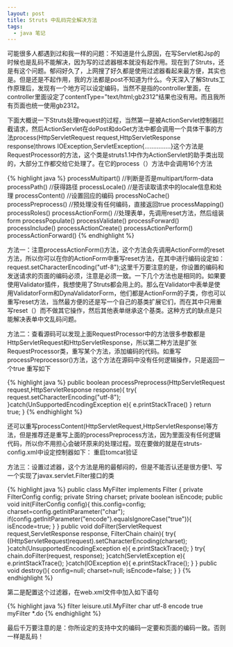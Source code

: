 ```yaml
---
layout: post
title: Struts 中乱码完全解决方法
tags:
  - java 笔记
---
```


可能很多人都遇到过和我一样的问题：不知道是什么原因，在写Servlet和Jsp的时候也是乱码不能解决，因为写的过滤器根本就没有起作用。现在到了Struts，还是有这个问题。郁闷好久了，上网搜了好久都是使用过滤器看起来最方便，其实也是。但是还是不起作用，我的方法都是post不知道为什么。今天深入了解Struts工作原理后，发现有一个地方可以设定编码，当然不是指的controller里面，在controller里面设定了contentType="text/html;gb2312"结果也没有用。而且我所有页面也统一使用gb2312。

下面大概说一下Struts处理request的过程，当然第一是被ActionServlet控制器拦截请求，然后ActionServlet在doPost和doGet方法中都会调用一个具体干事的方法process(HttpServletRequest request,HttpServletResponse response)throws IOException,ServletException{...............}这个方法是RequestProcessor的方法，这个类是struts1.1中作为ActionServlet的助手类出现的，大部分工作都交给它处理了。在它的process（）方法中会调用16个方法

{% highlight java %}
processMultipart()   //判断是否是multipart/form-data
processPath()   //获得路径
processLocale()  //是否读取请求中的locale信息和处理
processContent()   //设置回应的编码
processNoCache()
processPreprocess()   //预处理没有任何编码，直接返回true
processMapping()
processRoles()
processActionForm()   //处理表单，先调用reset方法，然后组装form
processPopulate()
processValidate()
processForward()
processInclude()
processActionCreate()
processActionPerform()
processActionForward()
{% endhighlight %}

方法一：注意processActionForm()方法，这个方法会先调用ActionForm的reset方法，所以你可以在你的ActionForm中重写reset方法，在其中进行编码设定如：request.setCharacterEncoding("utf-8");这里千万要注意的是，你设置的编码和发送请求的页面的编码必须，注意是必须一致。一下几个方法也是相同的。如果要使用Validator插件，我想使用了Struts都会用上的。那么在Validator中表单是使用ValidatorForm和DynaValidatorForm，他们都是ActionForm的子类，你也可以重写reset方法，当然最方便的还是写一个自己的基类扩展它们，而在其中只用重写reset（）而不做其它操作，然后其他表单继承这个基类。这种方式的缺点是只能解决表单中文乱码问题。

方法二：查看源码可以发现上面RequestProcessor中的方法很多参数都是HttpServletRequest和HttpServletResponse，所以第二种方法是扩张RequestProcessor类，重写某个方法，添加编码的代码。如重写processPreprocessor()方法，这个方法在源码中没有任何逻辑操作，只是返回一个true
重写如下

{% highlight java %}
public boolean processPreprocess(HttpServletRequest request,HttpServletResponse response){
 try{
  request.setCharacterEncoding("utf-8");
 }catch(UnSupportedEncodingException e){
  e.printStackTrace()
 }
 return true;
}
{% endhighlight %}

还可以重写processContent(HttpServletRequest,HttpServletResponse)等方法，但是推荐还是重写上面的processPreprocess方法，因为里面没有任何逻辑代码，所以你不用担心会破环原来的处理过程。现在要做的就是在struts-config.xml中设定控制器如下：
<controller processorClass="leisure.util.MyProcessor"/>重启tomcat验证

方法三：设置过滤器，这个方法是用的最郁闷的，但是不能否认还是很方便1、写一个实现了javax.servlet.Filter接口的类

{% highlight java %}
public class MyFilter implements Filter {
 private FilterConfig config;
 private String charset;
 private boolean isEncode;
 public void init(FilterConfig config){
  this.config=config;
  charset=config.getInitParameter("char");
  if(config.getInitParameter("encode").equalsIgnoreCase("true")){
   isEncode=true;
  }
 }
 public void doFilter(ServletRequest request,ServletResponse response,
   FilterChain chain){
  try{
   ((HttpServletRequest)request).setCharacterEncoding(charset);
  }catch(UnsupportedEncodingException e){
   e.printStackTrace();
  }
  try{
   chain.doFilter(request, response);
  }catch(ServletException e){
   e.printStackTrace();
  }catch(IOException e){
   e.printStackTrace();
  }
 }
 public void destroy(){
  config=null;
  charset=null;
  isEncode=false;
 }
}
{% endhighlight %}

第二是配置这个过滤器，在web.xml文件中加入如下语句

{% highlight java %}
<filter>
  <filter-name>filter</filter-name>
  <filter-class>leisure.util.MyFilter</filter-class>
  <init-param>
    <param-name>char</param-name>
    <param-value>utf-8</param-value>
  </init-param>
  <init-param>
    <param-name>encode</param-name>
    <param-value>true</param-value>
  </init-param>
</filter>
<filter-mapping>
  <filter-name>myFilter</filter-name>
  <url-pattern>*.do</url-pattern>
</filter-mapping>
{% endhighlight %}

最后千万要注意的是：你所设定的支持中文的编码一定要和页面的编码一致。否则一样是乱码！
